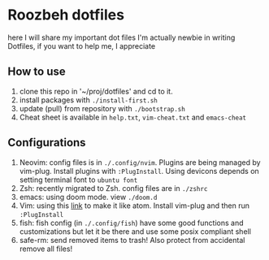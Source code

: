 # Roozbeh dotfiles 
here I will share my important dot files 
I'm actually newbie in writing Dotfiles, if you want to help me, I appreciate

## How to use
1. clone this repo in '~/proj/dotfiles' and cd to it.
2. install packages with `./install-first.sh`
3. update (pull) from repository with `./bootstrap.sh`
4. Cheat sheet is available in `help.txt`, `vim-cheat.txt` and `emacs-cheat`


## Configurations
1. Neovim: config files is in `./.config/nvim`. Plugins are being managed by vim-plug. Install plugins with `:PlugInstall`. Using devicons depends on setting terminal font to `ubuntu font`
2. Zsh: recently migrated to Zsh. config files are in `./zshrc`
3. emacs: using doom mode. view `./doom.d`
3. Vim: using this [link](http://www.guillaume-barillot.com/2017/06/09/how-to-to-make-vim-to-look-like-atom/) to make it like atom. Install vim-plug and then run `:PlugInstall`
4. fish: fish config (in `./.config/fish`) have some good functions and customizations but let it be there and use some posix compliant shell
5. safe-rm: send removed items to trash! Also protect from accidental remove all files!

